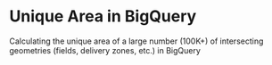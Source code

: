 # Unique Area in BigQuery
Calculating the unique area of a large number (100K+) of intersecting geometries (fields, delivery zones, etc.) in BigQuery
